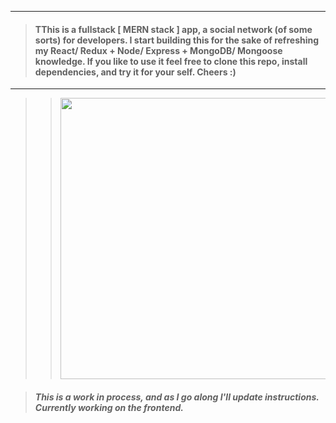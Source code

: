 ___
> #### TThis is a fullstack [ MERN stack ] app, a social network (of some sorts) for developers. I start building this for the sake of refreshing my React/ Redux + Node/ Express + MongoDB/ Mongoose knowledge. If you like to use it feel free to clone this repo, install dependencies, and try it for your self. Cheers :)
___
> >
> > <img src="https://github.com/BiggaHD/DevConnector/blob/master/stack.svg" height="450" width="600">

> ##### This is a work in process, and as I go along I'll update instructions. Currently working on the frontend.
